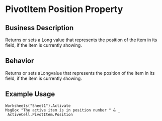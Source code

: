# PivotItem Position Property

## Business Description
Returns or sets a Long value that represents the position of the item in its field, if the item is currently showing.

## Behavior
Returns or sets aLongvalue that represents the position of the item in its field, if the item is currently showing.

## Example Usage
```vba
Worksheets("Sheet1").Activate 
MsgBox "The active item is in position number " & _ 
 ActiveCell.PivotItem.Position
```
